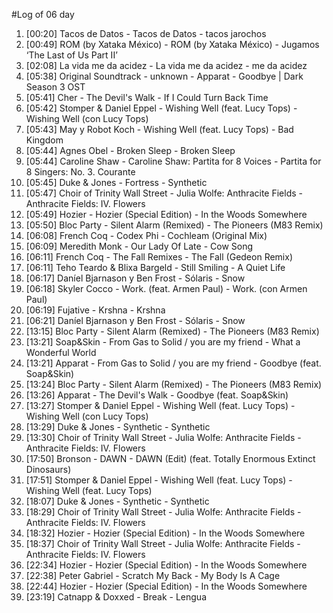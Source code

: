 #Log of 06 day

1. [00:20] Tacos de Datos - Tacos de Datos - tacos jarochos
1. [00:49] ROM (by Xataka México) - ROM (by Xataka México) - Jugamos ‘The Last of Us Part II’
1. [02:08] La vida me da acidez - La vida me da acidez - me da acidez
1. [05:38] Original Soundtrack - unknown - Apparat - Goodbye | Dark Season 3 OST
1. [05:41] Cher - The Devil's Walk - If I Could Turn Back Time
1. [05:42] Stomper & Daniel Eppel - Wishing Well (feat. Lucy Tops) - Wishing Well (con Lucy Tops)
1. [05:43] May y Robot Koch - Wishing Well (feat. Lucy Tops) - Bad Kingdom
1. [05:44] Agnes Obel - Broken Sleep - Broken Sleep
1. [05:44] Caroline Shaw - Caroline Shaw: Partita for 8 Voices - Partita for 8 Singers: No. 3. Courante
1. [05:45] Duke & Jones - Fortress - Synthetic
1. [05:47] Choir of Trinity Wall Street - Julia Wolfe: Anthracite Fields - Anthracite Fields: IV. Flowers
1. [05:49] Hozier - Hozier (Special Edition) - In the Woods Somewhere
1. [05:50] Bloc Party - Silent Alarm (Remixed) - The Pioneers (M83 Remix)
1. [06:08] French Coq - Codex Phi - Cochleam (Original Mix)
1. [06:09] Meredith Monk - Our Lady Of Late - Cow Song
1. [06:11] French Coq - The Fall Remixes - The Fall (Gedeon Remix)
1. [06:11] Teho Teardo & Blixa Bargeld - Still Smiling - A Quiet Life
1. [06:17] Daníel Bjarnason y Ben Frost - Sólaris - Snow
1. [06:18] Skyler Cocco - Work. (feat. Armen Paul) - Work. (con Armen Paul)
1. [06:19] Fujative - Krshna - Krshna
1. [06:21] Daníel Bjarnason y Ben Frost - Sólaris - Snow
1. [13:15] Bloc Party - Silent Alarm (Remixed) - The Pioneers (M83 Remix)
1. [13:21] Soap&Skin - From Gas to Solid / you are my friend - What a Wonderful World
1. [13:21] Apparat - From Gas to Solid / you are my friend - Goodbye (feat. Soap&Skin)
1. [13:24] Bloc Party - Silent Alarm (Remixed) - The Pioneers (M83 Remix)
1. [13:26] Apparat - The Devil's Walk - Goodbye (feat. Soap&Skin)
1. [13:27] Stomper & Daniel Eppel - Wishing Well (feat. Lucy Tops) - Wishing Well (con Lucy Tops)
1. [13:29] Duke & Jones - Synthetic - Synthetic
1. [13:30] Choir of Trinity Wall Street - Julia Wolfe: Anthracite Fields - Anthracite Fields: IV. Flowers
1. [17:50] Bronson - DAWN - DAWN (Edit) (feat. Totally Enormous Extinct Dinosaurs)
1. [17:51] Stomper & Daniel Eppel - Wishing Well (feat. Lucy Tops) - Wishing Well (feat. Lucy Tops)
1. [18:07] Duke & Jones - Synthetic - Synthetic
1. [18:29] Choir of Trinity Wall Street - Julia Wolfe: Anthracite Fields - Anthracite Fields: IV. Flowers
1. [18:32] Hozier - Hozier (Special Edition) - In the Woods Somewhere
1. [18:37] Choir of Trinity Wall Street - Julia Wolfe: Anthracite Fields - Anthracite Fields: IV. Flowers
1. [22:34] Hozier - Hozier (Special Edition) - In the Woods Somewhere
1. [22:38] Peter Gabriel - Scratch My Back - My Body Is A Cage
1. [22:44] Hozier - Hozier (Special Edition) - In the Woods Somewhere
1. [23:19] Catnapp & Doxxed - Break - Lengua
